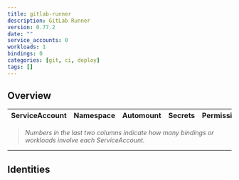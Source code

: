 ```yaml
---
title: gitlab-runner
description: GitLab Runner
version: 0.77.2
date: ""
service_accounts: 0
workloads: 1
bindings: 0
categories: [git, ci, deploy]
tags: []
---
```


## Overview

|ServiceAccount|Namespace|Automount|Secrets|Permissions|Workloads|
|---|---|---|---|---|---|


> *Numbers in the last two columns indicate how many bindings or workloads involve each ServiceAccount.*

---

## Identities

